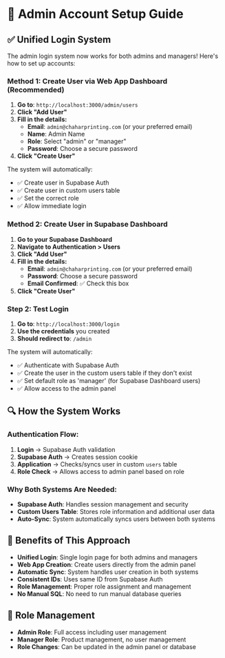# 🔐 Admin Account Setup Guide

## ✅ Unified Login System

The admin login system now works for both admins and managers! Here's how to set up accounts:

### Method 1: Create User via Web App Dashboard (Recommended)

1. **Go to**: `http://localhost:3000/admin/users`
2. **Click "Add User"**
3. **Fill in the details:**
   - **Email**: `admin@chaharprinting.com` (or your preferred email)
   - **Name**: Admin Name
   - **Role**: Select "admin" or "manager"
   - **Password**: Choose a secure password
4. **Click "Create User"**

The system will automatically:
- ✅ Create user in Supabase Auth
- ✅ Create user in custom users table
- ✅ Set the correct role
- ✅ Allow immediate login

### Method 2: Create User in Supabase Dashboard

1. **Go to your Supabase Dashboard**
2. **Navigate to Authentication > Users**
3. **Click "Add User"**
4. **Fill in the details:**
   - **Email**: `admin@chaharprinting.com` (or your preferred email)
   - **Password**: Choose a secure password
   - **Email Confirmed**: ✅ Check this box
5. **Click "Create User"**

### Step 2: Test Login

1. **Go to**: `http://localhost:3000/login`
2. **Use the credentials** you created
3. **Should redirect to**: `/admin`

The system will automatically:
- ✅ Authenticate with Supabase Auth
- ✅ Create the user in the custom users table if they don't exist
- ✅ Set default role as 'manager' (for Supabase Dashboard users)
- ✅ Allow access to the admin panel

## 🔍 How the System Works

### Authentication Flow:
1. **Login** → Supabase Auth validation
2. **Supabase Auth** → Creates session cookie
3. **Application** → Checks/syncs user in custom `users` table
4. **Role Check** → Allows access to admin panel based on role

### Why Both Systems Are Needed:
- **Supabase Auth**: Handles session management and security
- **Custom Users Table**: Stores role information and additional user data
- **Auto-Sync**: System automatically syncs users between both systems

## 🎯 Benefits of This Approach

- **Unified Login**: Single login page for both admins and managers
- **Web App Creation**: Create users directly from the admin panel
- **Automatic Sync**: System handles user creation in both systems
- **Consistent IDs**: Uses same ID from Supabase Auth
- **Role Management**: Proper role assignment and management
- **No Manual SQL**: No need to run manual database queries

## 🔧 Role Management

- **Admin Role**: Full access including user management
- **Manager Role**: Product management, no user management
- **Role Changes**: Can be updated in the admin panel or database
